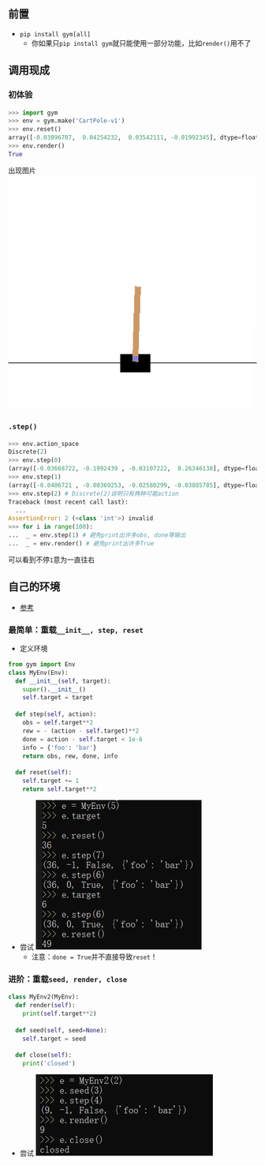 ## 前置
- `pip install gym[all]`
  - 你如果只`pip install gym`就只能使用一部分功能，比如`render()`用不了
## 调用现成
### 初体验
```python
>>> import gym
>>> env = gym.make('CartPole-v1')
>>> env.reset()
array([-0.03896707,  0.04254232,  0.03542111, -0.01992345], dtype=float32) # 返回state
>>> env.render()
True
```
出现图片![](cartpole.png)
### `.step()`
```python
>>> env.action_space
Discrete(2)
>>> env.step(0)
(array([-0.03668722, -0.1992439 , -0.03107222,  0.26346138], dtype=float32), 1.0, False, {}) # 返回state, reward, done, info
>>> env.step(1)
(array([-0.0406721 , -0.00369253, -0.02580299, -0.03885785], dtype=float32), 1.0, False, {})
>>> env.step(2) # Discrete(2)说明只有两种可能action
Traceback (most recent call last):
  ...
AssertionError: 2 (<class 'int'>) invalid
>>> for i in range(100):
...  _ = env.step(1) # 避免print出许多obs, done等输出
...  _ = env.render() # 避免print出许多True
```
可以看到不停`1`意为一直往右
## 自己的环境
- [参考](https://blog.csdn.net/qq_33446100/article/details/118249795)
### 最简单：重载`__init__, step, reset`
- 定义环境
```python
from gym import Env
class MyEnv(Env):
  def __init__(self, target):
    super().__init__()
    self.target = target
  
  def step(self, action):
    obs = self.target**2
    rew = - (action - self.target)**2
    done = action - self.target < 1e-6
    info = {'foo': 'bar'}
    return obs, rew, done, info
  
  def reset(self):
    self.target += 1
    return self.target**2
```
- 尝试 ![](try-simple.png)
  - 注意：`done = True`并不直接导致`reset`！
### 进阶：重载`seed, render, close`
```python
class MyEnv2(MyEnv):
  def render(self):
    print(self.target**2)
  
  def seed(self, seed=None):
    self.target = seed
  
  def close(self):
    print('closed')
```
- 尝试 ![](try-advanced.png)